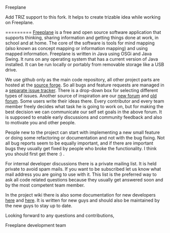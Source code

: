 Freeplane

Add TRIZ support to this fork. It helps to create trizable idea while working on Freeplane.

=========
[Freeplane](http://freeplane.sourceforge.net) is a free and open source software application that supports thinking, sharing information and getting things done at work, in school and at home. The core of the software is tools for mind mapping (also known as concept mapping or information mapping) and using mapped information. Freeplane is written in Java using OSGi and Java Swing. It runs on any operating system that has a current version of Java installed. It can be run locally or portably from removable storage like a USB drive. 

We use github only as the main code repository, all other project parts are hosted at the [source forge](https://sourceforge.net/projects/freeplane/). So all bugs and feature requests are managed in a [separate issue tracker](https://sourceforge.net/p/freeplane/_list/tickets). There is a drop-down box for selecting different types of issues. Another source of inspiration are our [new forum](https://sourceforge.net/p/freeplane/discussion/758437/) and [old forum](https://sourceforge.net/p/freeplane/oldforum/). Some users write their ideas there. Every contributor and every team member freely decides what task he is going to work on, but for making the best decision we can communicate our self set goals in the above forum. It is supposed to enable early discussions and community feedback and also to motivate you and other people. 

People new to the project can start with implementing a new small feature or doing some refactoring or documentation and not with the bug fixing. Not all bug reports seem to be equally important, and if there are important bugs they usually get fixed by people who broke the functionality. I think you should first get there :) . 

For internal developer discussions there is a private mailing list. It is held private to avoid spam mails. If you want to be subscribed let us know what mail address you are going to use with it. This list is the preferred way to ask all code related questions because they usually get answered soon and by the most competent team member.

In the project wiki there is also some documentation for new developers [here](http://freeplane.sourceforge.net/wiki/index.php/Category:Coding) and [here](http://freeplane.sourceforge.net/wiki/index.php/Category:Developer). It is written for new guys and should also be maintained by the new guys to stay up to date.

Looking forward to any questions and contributions,

Freeplane development team
